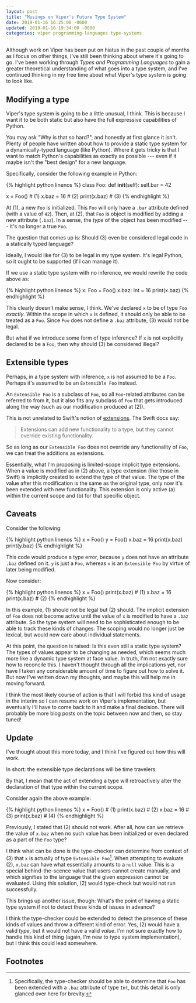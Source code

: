 ```yaml
---
layout: post
title: "Musings on Viper's Future Type System"
date: 2019-01-16 16:25:00 -0600
updated: 2019-01-16 19:34:00 -0600
categories: viper programming-languages type-systems
---
```


Although work on Viper has been put on hiatus in the past couple of months as I focus on other things, I've still
been thinking about where it's going to go. I've been working through *Types and Programming Languages* to gain a
greater theoretical understanding of what goes into a type system, and I've continued thinking in my free time about
what Viper's type system is going to look like.

## Modifying a type

Viper's type system is going to be a little unusual, I think. This is because I want it to be both static but also
have the full expressive capabilities of Python.

You may ask "Why is that so hard?", and honestly at first glance it isn't. Plenty of people have written about how to
provide a static type system for a dynamically-typed language (like Python). Where it gets tricky is that I want to match
Python's capabilities as exactly as possible --- even if it maybe isn't the "best design" for a new language.

Specifically, consider the following example in Python:

{% highlight python linenos %}
class Foo:
    def __init__(self):
        self.bar = 42

x = Foo()     # (1)
x.baz = 16    # (2)
print(x.baz)  # (3)
{% endhighlight %}

At (1), a new `Foo` is initialized. This `Foo` will only have a `.bar` attribute defined (with a value of `42`). Then,
at (2), that `Foo` is object is modified by adding a new attribute (`.baz`). In a sense, the *type* of the object has been
modified --- it's no longer a true `Foo`.

The question that comes up is: Should (3) even be considered legal code in a statically typed language?

Ideally, I would like for (3) to be legal in my type system. It's legal Python, so it ought to be supported (if I can
manage it).

If we use a static type system with no inference, we would rewrite the code above as:

{% highlight python linenos %}
x: Foo = Foo()
x.baz: Int = 16
print(x.baz)
{% endhighlight %}

This clearly doesn't make sense, I think. We've declared `x` to be of type `Foo` *exactly*. Within the scope in which
`x` is defined, it should only be able to be treated as a `Foo`. Since `Foo` does not define a `.baz` attribute, (3)
would not be legal.

But what if we introduce some form of type inference? If `x` is not explicitly declared to be a `Foo`, then why should
(3) be considered illegal?

## Extensible types

Perhaps, in a type system with inference, `x` is not assumed to be a `Foo`. Perhaps it's assumed to be an
`Extensible Foo` instead.

An `Extensible Foo` is a subclass of `Foo`, so all `Foo`-related attributes can be referred to from it, but it also
fits any subclass of `Foo` that gets introduced along the way (such as our modification produced at (2)).

This is not unrelated to Swift's notion of [extensions](https://docs.swift.org/swift-book/LanguageGuide/Extensions.html).
The Swift docs say:

> Extensions can add new functionality to a type, but they cannot override existing functionality.

So as long as our `Extensible Foo` does not override any functionality of `Foo`, we can treat the additions as
extensions.

Essentially, what I'm proposing is limited-scope implicit type extensions. When a value is modified as in (2) above,
a type extension (like those in Swift) is implicitly created to extend the type of that value. The type of the value
after this modification is the same as the original type, only now it's been extended with new functionality. This
extension is only active (a) within the current scope and (b) for that specific object.

## Caveats

Consider the following:

{% highlight python linenos %}
x = Foo()
y = Foo()
x.baz = 16
print(x.baz)
print(y.baz)
{% endhighlight %}

This code would produce a type error, because `y` does not have an attribute `.baz` defined on it. `y` is just a
`Foo`, whereas `x` is an `Extensible Foo` by virtue of later being modified.

Now consider:

{% highlight python linenos %}
x = Foo()
print(x.baz)  # (1)
x.baz = 16
print(x.baz)  # (2)
{% endhighlight %}

In this example, (1) should not be legal but (2) should. The implicit extension of `Foo` does not become active until
the value of `x` is modified to have a `.baz` attribute. So the type system will need to be sophisticated enough to be
able to track these kinds of changes. The scoping would no longer just be lexical, but would now care about individual
statements.

At this point, the question is raised: Is this even still a static type system? The types of values appear to be
changing as needed, which seems much more like a dynamic type system at face value. In truth, I'm not exactly sure how
to reconcile this. I haven't thought through all the implications yet, nor have I taken any considerable amount of time
to figure out how to solve it. But now I've written down my thoughts, and maybe this will help me in moving forward.

I think the most likely course of action is that I will forbid this kind of usage in the interim so I can resume work
on Viper's implementation, but eventually I'll have to come back to it and make a final decision. There will probably
be more blog posts on the topic between now and then, so stay tuned!

## Update

I've thought about this more today, and I think I've figured out how this will work.

In short: the extensible type declarations will be time travelers.

By that, I mean that the act of extending a type will retroactively alter the declaration of that type within the current scope.

Consider again the above example:

{% highlight python linenos %}
x = Foo()     # (1)
print(x.baz)  # (2)
x.baz = 16    # (3)
print(x.baz)  # (4)
{% endhighlight %}

Previously, I stated that (2) should not work. After all, how can we retrieve the value of `x.baz` when no such value
has been initialized or even declared as a part of the `Foo` type?

I think what can be done is the type-checker can determine from context of (3) that `x` is actually of type
`Extensible Foo`[^extensible]. When attempting to evaluate (2), `x.baz` can have what essentially amounts to a `null`
value. This is a special behind-the-scence value that users cannot create manually, and which signifies to the language
that the given expression cannot be evaluated. Using this solution, (2) would type-check but would not run successfully.

This brings up another issue, though: What's the point of having a static type system if not to detect these kinds of
issues in advance?

I think the type-checker could be extended to detect the presence of these kinds of values and throw a different kind
of error. Yes, (2) would have a valid *type*, but it would not have a valid *value*. I'm not sure exactly how to handle
this kind of thing (again, I'm new to type system implementation), but I think this could lead somewhere.

## Footnotes

[^extensible]: Specifically, the type-checker should be able to determine that `Foo` has been extended with a `.baz` attribute of type `Int`, but this detail is only glanced over here for brevity.